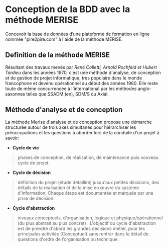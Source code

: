 # Conception de la BDD avec la méthode MERISE

Concevoir la base de données d’une plateforme de formation en ligne nommée "pire2pire.com" à l'aide de la méthode MERISE.

## Definition de la méthode MERISE

Résultant des travaux menés par *René Colletti, Arnold Rochfeld et Hubert Tardieu* dans les années 1970, c'est une méthode d'analyse, de conception et de gestion de projet informatique, très populaire dans le monde francophone et devenu opérationnel au début des années 1980. Elle reste toute de même concurrencée à l'international par les méthodes anglo-saxonnes telles que SSADM (en), SDM/S ou Axial.

## Méthode d'analyse et de conception


La méthode Merise d'analyse et de conception propose une démarche structurée autour de trois axes simultanés pour hiérarchiser les préoccupations et les questions à aborder lors de la conduite d'un projet à savoir:

+ __Cycle de vie__

> phases de conception, de réalisation, de maintenance puis nouveau cycle de projet.

+ __Cycle de décision__

> définition du projet (étude détaillée) jusqu'aux petites décisions, des détails de la réalisation et de la mise en œuvre du système d'information. Chaque étape est documentée et marquée par une prise de décision.

+ __Cycle d'abstraction__

> niveaux conceptuels, d’organisation, logique et physique/opérationnel (du plus abstrait au plus concret) . L'objectif du cycle d'abstraction est de prendre d'abord les grandes décisions métier, pour les principales activités (Conceptuel) sans rentrer dans le détail de questions d'ordre de l’organisation ou technique.